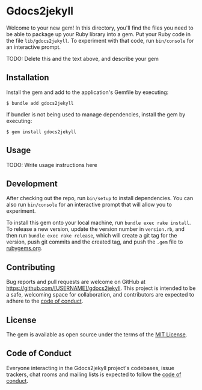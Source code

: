 # Gdocs2jekyll

Welcome to your new gem! In this directory, you'll find the files you need to be able to package up your Ruby library into a gem. Put your Ruby code in the file `lib/gdocs2jekyll`. To experiment with that code, run `bin/console` for an interactive prompt.

TODO: Delete this and the text above, and describe your gem

## Installation

Install the gem and add to the application's Gemfile by executing:

    $ bundle add gdocs2jekyll

If bundler is not being used to manage dependencies, install the gem by executing:

    $ gem install gdocs2jekyll

## Usage

TODO: Write usage instructions here

## Development

After checking out the repo, run `bin/setup` to install dependencies. You can also run `bin/console` for an interactive prompt that will allow you to experiment.

To install this gem onto your local machine, run `bundle exec rake install`. To release a new version, update the version number in `version.rb`, and then run `bundle exec rake release`, which will create a git tag for the version, push git commits and the created tag, and push the `.gem` file to [rubygems.org](https://rubygems.org).

## Contributing

Bug reports and pull requests are welcome on GitHub at https://github.com/[USERNAME]/gdocs2jekyll. This project is intended to be a safe, welcoming space for collaboration, and contributors are expected to adhere to the [code of conduct](https://github.com/[USERNAME]/gdocs2jekyll/blob/master/CODE_OF_CONDUCT.md).

## License

The gem is available as open source under the terms of the [MIT License](https://opensource.org/licenses/MIT).

## Code of Conduct

Everyone interacting in the Gdocs2jekyll project's codebases, issue trackers, chat rooms and mailing lists is expected to follow the [code of conduct](https://github.com/[USERNAME]/gdocs2jekyll/blob/master/CODE_OF_CONDUCT.md).
